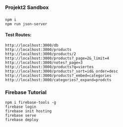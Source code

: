 
### Projekt2 Sandbox

###

```
npm i
npm run json-server
```

#### Test Routes:

```
http://localhost:3000/db
http://localhost:3000/products
http://localhost:3000/products/2
http://localhost:3000/products?_page=2&_limit=4
http://localhost:3000/notes?_page=3
http://localhost:3000/products?q=viertes
http://localhost:3000/products?_sort=id&_order=desc
http://localhost:3000/products?_embed=categories
http://localhost:3000/categories?_expand=prodcts
```

### Firebase Tutorial

```
npm i firebase-tools -g
firebase login
firebase init hosting
firebase serve
firebase deploy
```


